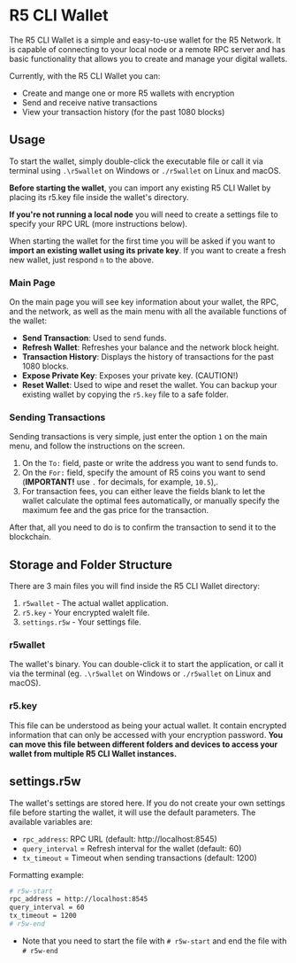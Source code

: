 # R5 CLI Wallet

The R5 CLI Wallet is a simple and easy-to-use wallet for the R5 Network. It is capable of connecting to your local node or a remote RPC server and has basic functionality that allows you to create and manage your digital wallets.

Currently, with the R5 CLI Wallet you can:

- Create and mange one or more R5 wallets with encryption
- Send and receive native transactions
- View your transaction history (for the past 1080 blocks)

## Usage

To start the wallet, simply double-click the executable file or call it via terminal using `.\r5wallet` on Windows or `./r5wallet` on Linux and macOS.

**Before starting the wallet**, you can import any existing R5 CLI Wallet by placing its r5.key file inside the wallet's directory.

**If you're not running a local node** you will need to create a settings file to specify your RPC URL (more instructions below).

When starting the wallet for the first time you will be asked if you want to **import an existing wallet using its private key**. If you want to create a fresh new wallet, just respond `n` to the above.

### Main Page

On the main page you will see key information about your wallet, the RPC, and the network, as well as the main menu with all the available functions of the wallet:

* **Send Transaction**: Used to send funds.
* **Refresh Wallet**: Refreshes your balance and the network block height.
* **Transaction History**: Displays the history of transactions for the past 1080 blocks.
* **Expose Private Key**: Exposes your private key. (CAUTION!)
* **Reset Wallet**: Used to wipe and reset the wallet. You can backup your existing wallet by copying the `r5.key` file to a safe folder.

### Sending Transactions

Sending transactions is very simple, just enter the option `1` on the main menu, and follow the instructions on the screen.

1) On the `To:` field, paste or write the address you want to send funds to.
2) On the `For:` field, specify the amount of R5 coins you want to send (**IMPORTANT!** use `.` for decimals, for example, `10.5`),.
3) For transaction fees, you can either leave the fields blank to let the wallet calculate the optimal fees automatically, or manually specify the maximum fee and the gas price for the transaction.

After that, all you need to do is to confirm the transaction to send it to the blockchain.

## Storage and Folder Structure

There are 3 main files you will find inside the R5 CLI Wallet directory:

1) `r5wallet` - The actual wallet application.
2) `r5.key` - Your encrypted walelt file.
3) `settings.r5w` - Your settings file.

### r5wallet

The wallet's binary. You can double-click it to start the application, or call it via the terminal (eg. `.\r5wallet` on Windows or `./r5wallet` on Linux and macOS).

### r5.key

This file can be understood as being your actual wallet. It contain encrypted information that can only be accessed with your encryption password. **You can move this file between different folders and devices to access your wallet from multiple R5 CLI Wallet instances.**

## settings.r5w

The wallet's settings are stored here. If you do not create your own settings file before starting the wallet, it will use the default parameters. The available variables are:

- `rpc_address`: RPC URL (default: http://localhost:8545)
- `query_interval` = Refresh interval for the wallet (default: 60)
- `tx_timeout` = Timeout when sending transactions (default: 1200)

Formatting example:

```bash
# r5w-start
rpc_address = http://localhost:8545
query_interval = 60
tx_timeout = 1200
# r5w-end
```

* Note that you need to start the file with `# r5w-start` and end the file with `# r5w-end`
